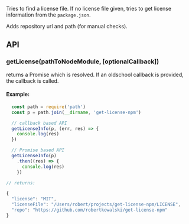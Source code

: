 
Tries to find a license file.
If no license file given, tries to get license information from the
`package.json`.

Adds repository url and path (for manual checks).

## API

### getLicense(pathToNodeModule, [optionalCallback])

returns a Promise which is resolved. If an oldschool callback is
provided, the callback is called.


#### Example:

```js
  const path = require('path')
  const p = path.join(__dirname, 'get-license-npm')

  // callback based API
  getLicenseInfo(p, (err, res) => {
    console.log(res)
  })

  // Promise based API
  getLicenseInfo(p)
    .then((res) => {
      console.log(res)
    })

// returns:

{
  "license": "MIT",
  "licenseFile": "/Users/robert/projects/get-license-npm/LICENSE",
  "repo": "https://github.com/robertkowalski/get-license-npm"
}
```
